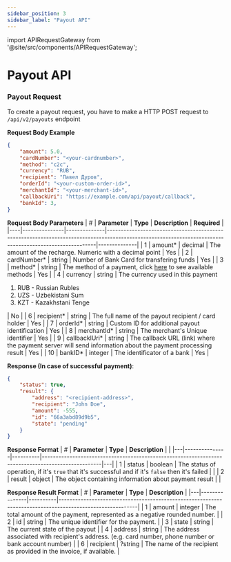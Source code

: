 ```yaml
---
sidebar_position: 3
sidebar_label: "Payout API"
---
```

import APIRequestGateway from '@site/src/components/APIRequestGateway';

# Payout API

### Payout Request

To create a payout request, you have to make a HTTP POST request to `/api/v2/payouts` endpoint
<APIRequestGateway endpoint="/api/v2/payouts HTTP 1.1" />

**Request Body Example**
```json
{
    "amount": 5.0,
    "cardNumber": "<your-cardnumber>",
    "method": "c2c",
    "currency": "RUB",
    "recipient": "Павел Дуров",
    "orderId": "<your-custom-order-id>",
    "merchantId": "<your-merchant-id>",
    "callbackUri": "https://example.com/api/payout/callback",
    "bankId": 3,
}
```

**Request Body Parameters**
| #  | **Parameter** | **Type**     | **Description**                                                                                                                                        | **Required** |
|----|---------------|--------------|--------------------------------------------------------------------------------------------------------------------------------------------------------|--------------|
|  1 | amount*       | decimal      | The amount of the recharge. Numeric with a decimal point                                                                                               |      Yes     |
|  2 | cardNumber*   | string       | Number of Bank Card for transfering funds                                                                                                              |      Yes     |
|  3 | method*       | string       | The method of a payment, click [here](/docs/api-docs/payment-api#payment-methods) to see available methods                                             |      Yes     |
|  4 | currency      | string       | The currency used in this payment <br/> <ol><li>RUB - Russian Rubles</li> <li> UZS - Uzbekistani Sum</li> <li>KZT - Kazakhstani Tenge</li></ol>        |      No      |
|  6 | recipient*    | string       | The full name of the payout recipient / card holder                                                                                                    |      Yes     |
|  7 | orderId*      | string       | Custom ID for additional payout identification                                                                                                         |      Yes     |
|  8 | merchantId*   | string       | The merchant's Unique identifier                                                                                                                       |      Yes     |
|  9 | callbacklUri* | string       | The callback URL (link) where the payment server will send information about the payment processing result                                             |      Yes     |
| 10 | bankID*       | integer      | The identificator of a bank                                                                                                                            |      Yes     |

**Response (In case of successful payment)**:
```json
{
    "status": true,
    "result": {
        "address": "<recipient-address>",
        "recipient": "John Doe",
        "amount": -555,
        "id": "66a3abd89d9b5",
        "state": "pending"
    }
}
```

**Response Format**
| # | **Parameter** | **Type** | **Description**                                                                                   |   |
|---|---------------|----------|---------------------------------------------------------------------------------------------------|---|
| 1 | status        | boolean  | The status of operation, if it's `true` that it's successful and if it's `false` then it's failed |   |
| 2 | result        | object   | The object containing information about payment result                                            |   |

**Response Result Format**
| # | **Parameter** | **Type** | **Description**                                                                                          |
|---|---------------|----------|----------------------------------------------------------------------------------------------------------|
| 1 | amount        | integer  | The total amount of the payment, represented as a negative rounded number.                               |
| 2 | id            | string   | The unique identifier for the payment.                                                                   |
| 3 | state         | string   | The current state of the payout                                                                          |
| 4 | address       | string   | The address associated with recipient's address. (e.g. card number, phone number or bank account number) |
| 6 | recipient     | ?string  | The name of the recipient as provided in the invoice, if available.                                      |
